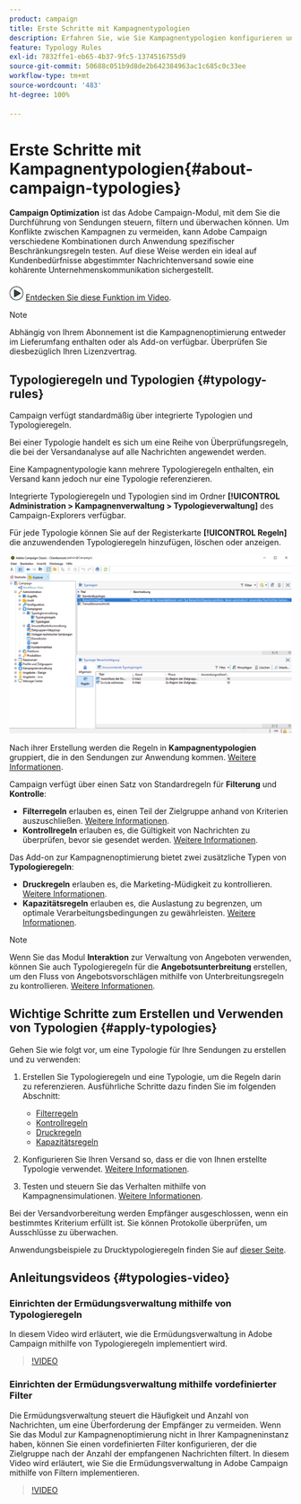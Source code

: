 ```yaml
---
product: campaign
title: Erste Schritte mit Kampagnentypologien
description: Erfahren Sie, wie Sie Kampagnentypologien konfigurieren und implementieren
feature: Typology Rules
exl-id: 7832ffe1-eb65-4b37-9fc5-1374516755d9
source-git-commit: 50688c051b9d8de2b642384963ac1c685c0c33ee
workflow-type: tm+mt
source-wordcount: '483'
ht-degree: 100%

---
```


# Erste Schritte mit Kampagnentypologien{#about-campaign-typologies}

**Campaign Optimization** ist das Adobe Campaign-Modul, mit dem Sie die Durchführung von Sendungen steuern, filtern und überwachen können. Um Konflikte zwischen Kampagnen zu vermeiden, kann Adobe Campaign verschiedene Kombinationen durch Anwendung spezifischer Beschränkungsregeln testen. Auf diese Weise werden ein ideal auf Kundenbedürfnisse abgestimmter Nachrichtenversand sowie eine kohärente Unternehmenskommunikation sichergestellt.

![](assets/do-not-localize/how-to-video.png) [Entdecken Sie diese Funktion im Video](#typologies-video).

>[!NOTE]
>
>Abhängig von Ihrem Abonnement ist die Kampagnenoptimierung entweder im Lieferumfang enthalten oder als Add-on verfügbar. Überprüfen Sie diesbezüglich Ihren Lizenzvertrag.

## Typologieregeln und Typologien {#typology-rules}

Campaign verfügt standardmäßig über integrierte Typologien und Typologieregeln.

Bei einer Typologie handelt es sich um eine Reihe von Überprüfungsregeln, die bei der Versandanalyse auf alle Nachrichten angewendet werden.

Eine Kampagnentypologie kann mehrere Typologieregeln enthalten, ein Versand kann jedoch nur eine Typologie referenzieren.

Integrierte Typologieregeln und Typologien sind im Ordner **[!UICONTROL Administration > Kampagnenverwaltung > Typologieverwaltung]** des Campaign-Explorers verfügbar.

Für jede Typologie können Sie auf der Registerkarte **[!UICONTROL Regeln]** die anzuwendenden Typologieregeln hinzufügen, löschen oder anzeigen.

![](assets/campaign_opt_rules_tab.png)

Nach ihrer Erstellung werden die Regeln in **Kampagnentypologien** gruppiert, die in den Sendungen zur Anwendung kommen. [Weitere Informationen](#apply-typologies).


Campaign verfügt über einen Satz von Standardregeln für **Filterung** und **Kontrolle**:

* **Filterregeln** erlauben es, einen Teil der Zielgruppe anhand von Kriterien auszuschließen. [Weitere Informationen](filtering-rules.md).
* **Kontrollregeln** erlauben es, die Gültigkeit von Nachrichten zu überprüfen, bevor sie gesendet werden. [Weitere Informationen](control-rules.md).

Das Add-on zur Kampagnenoptimierung bietet zwei zusätzliche Typen von **Typologieregeln**:

* **Druckregeln** erlauben es, die Marketing-Müdigkeit zu kontrollieren. [Weitere Informationen](pressure-rules.md).
* **Kapazitätsregeln** erlauben es, die Auslastung zu begrenzen, um optimale Verarbeitungsbedingungen zu gewährleisten. [Weitere Informationen](consistency-rules.md#controlling-capacity).


>[!NOTE]
>
>Wenn Sie das Modul **Interaktion** zur Verwaltung von Angeboten verwenden, können Sie auch Typologieregeln für die **Angebotsunterbreitung** erstellen, um den Fluss von Angebotsvorschlägen mithilfe von Unterbreitungsregeln zu kontrollieren. [Weitere Informationen](../../v8/interaction/interaction-offer.md#offer-presentation).


## Wichtige Schritte zum Erstellen und Verwenden von Typologien {#apply-typologies}

Gehen Sie wie folgt vor, um eine Typologie für Ihre Sendungen zu erstellen und zu verwenden:

1. Erstellen Sie Typologieregeln und eine Typologie, um die Regeln darin zu referenzieren.
Ausführliche Schritte dazu finden Sie im folgenden Abschnitt:

   * [Filterregeln](filtering-rules.md)
   * [Kontrollregeln](control-rules.md)
   * [Druckregeln](pressure-rules.md)
   * [Kapazitätsregeln](consistency-rules.md)

1. Konfigurieren Sie Ihren Versand so, dass er die von Ihnen erstellte Typologie verwendet. [Weitere Informationen](apply-rules.md#apply-a-typology-to-a-delivery).
1. Testen und steuern Sie das Verhalten mithilfe von Kampagnensimulationen. [Weitere Informationen](campaign-simulations.md).

Bei der Versandvorbereitung werden Empfänger ausgeschlossen, wenn ein bestimmtes Kriterium erfüllt ist. Sie können Protokolle überprüfen, um Ausschlüsse zu überwachen.

Anwendungsbeispiele zu Drucktypologieregeln finden Sie auf [dieser Seite](pressure-rules.md#use-cases-on-pressure-rules).

## Anleitungsvideos {#typologies-video}

### Einrichten der Ermüdungsverwaltung mithilfe von Typologieregeln

In diesem Video wird erläutert, wie die Ermüdungsverwaltung in Adobe Campaign mithilfe von Typologieregeln implementiert wird.

>[!VIDEO](https://video.tv.adobe.com/v/333787?quality=12)

### Einrichten der Ermüdungsverwaltung mithilfe vordefinierter Filter

Die Ermüdungsverwaltung steuert die Häufigkeit und Anzahl von Nachrichten, um eine Überforderung der Empfänger zu vermeiden. Wenn Sie das Modul zur Kampagnenoptimierung nicht in Ihrer Kampagneninstanz haben, können Sie einen vordefinierten Filter konfigurieren, der die Zielgruppe nach der Anzahl der empfangenen Nachrichten filtert.
In diesem Video wird erläutert, wie Sie die Ermüdungsverwaltung in Adobe Campaign mithilfe von Filtern implementieren.

>[!VIDEO](https://video.tv.adobe.com/v/333778?quality=12)
